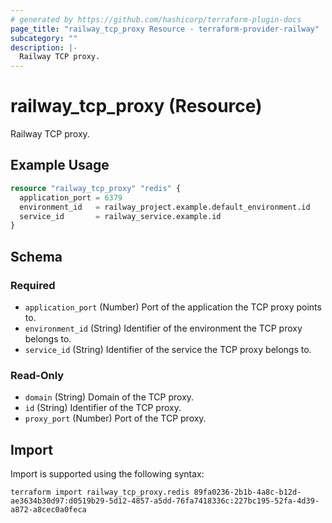 ```yaml
---
# generated by https://github.com/hashicorp/terraform-plugin-docs
page_title: "railway_tcp_proxy Resource - terraform-provider-railway"
subcategory: ""
description: |-
  Railway TCP proxy.
---
```


# railway_tcp_proxy (Resource)

Railway TCP proxy.

## Example Usage

```terraform
resource "railway_tcp_proxy" "redis" {
  application_port = 6379
  environment_id   = railway_project.example.default_environment.id
  service_id       = railway_service.example.id
}
```

<!-- schema generated by tfplugindocs -->
## Schema

### Required

- `application_port` (Number) Port of the application the TCP proxy points to.
- `environment_id` (String) Identifier of the environment the TCP proxy belongs to.
- `service_id` (String) Identifier of the service the TCP proxy belongs to.

### Read-Only

- `domain` (String) Domain of the TCP proxy.
- `id` (String) Identifier of the TCP proxy.
- `proxy_port` (Number) Port of the TCP proxy.

## Import

Import is supported using the following syntax:

```shell
terraform import railway_tcp_proxy.redis 89fa0236-2b1b-4a8c-b12d-ae3634b30d97:d0519b29-5d12-4857-a5dd-76fa7418336c:227bc195-52fa-4d39-a872-a8cec0a0feca
```
